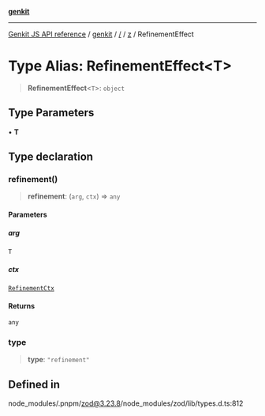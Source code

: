[**genkit**](../../../README.md)

***

[Genkit JS API reference](../../../../README.md) / [genkit](../../../README.md) / [/](../../../README.md) / [z](../README.md) / RefinementEffect

# Type Alias: RefinementEffect\<T\>

> **RefinementEffect**\<`T`\>: `object`

## Type Parameters

• **T**

## Type declaration

### refinement()

> **refinement**: (`arg`, `ctx`) => `any`

#### Parameters

##### arg

`T`

##### ctx

[`RefinementCtx`](../interfaces/RefinementCtx.md)

#### Returns

`any`

### type

> **type**: `"refinement"`

## Defined in

node\_modules/.pnpm/zod@3.23.8/node\_modules/zod/lib/types.d.ts:812

